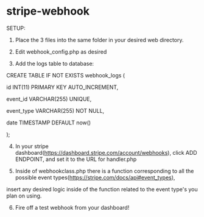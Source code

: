 # stripe-webhook

SETUP:

1) Place the 3 files into the same folder in your desired web directory.

2) Edit webhook_config.php as desired

3) Add the logs table to database:

CREATE TABLE IF NOT EXISTS webhook_logs (

  id INT(11) PRIMARY KEY AUTO_INCREMENT,
  
  event_id VARCHAR(255) UNIQUE,
  
  event_type VARCHAR(255) NOT NULL,
  
  date TIMESTAMP DEFAULT now()
  
);

4) In your stripe dashboard(https://dashboard.stripe.com/account/webhooks), click ADD ENDPOINT, and set it to the URL for handler.php

5) Inside of webhookclass.php there is a function corresponding to all the possible event types(https://stripe.com/docs/api#event_types),

insert any desired logic inside of the function related to the event type's you plan on using.

6) Fire off a test webhook from your dashboard!
